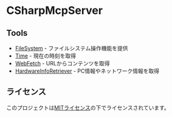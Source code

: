 # CSharpMcpServer

## Tools

- [FileSystem](FileSystem/) - ファイルシステム操作機能を提供
- [Time](Time/) - 現在の時刻を取得
- [WebFetch](WebFetch/) - URLからコンテンツを取得
- [HardwareInfoRetriever](HardwareInfoRetriever/) - PC情報やネットワーク情報を取得

## ライセンス
このプロジェクトは[MITライセンス](LICENSE.txt)の下でライセンスされています。
